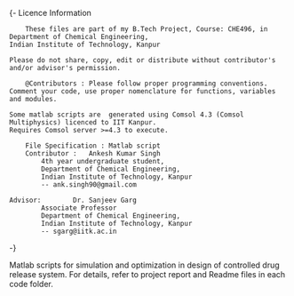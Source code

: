 {-
        Licence Information

        These files are part of my B.Tech Project, Course: CHE496, in
	Department of Chemical Engineering,
	Indian Institute of Technology, Kanpur
			
	Please do not share, copy, edit or distribute without contributor's and/or advisor's permission.  

        @Contributors : Please follow proper programming conventions. 
	Comment your code, use proper nomenclature for functions, variables and modules.

	Some matlab scripts are  generated using Comsol 4.3 (Comsol Multiphysics) licenced to IIT Kanpur.
	Requires Comsol server >=4.3 to execute.

        File Specification : Matlab script
        Contributor : 	Ankesh Kumar Singh
			4th year undergraduate student,
			Department of Chemical Engineering,
			Indian Institute of Technology, Kanpur
			-- ank.singh90@gmail.com

	Advisor:        Dr. Sanjeev Garg
			Associate Professor
			Department of Chemical Engineering,
			Indian Institute of Technology, Kanpur
			-- sgarg@iitk.ac.in
-}

Matlab scripts for simulation and optimization in design of controlled drug release system. For details, refer to project report and Readme files in each code folder.
